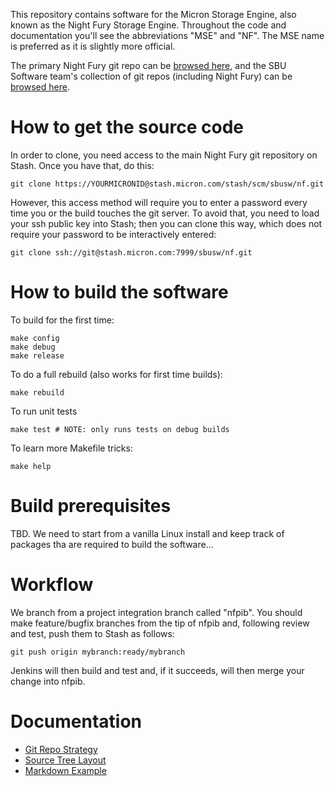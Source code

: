 
This repository contains software for the Micron Storage Engine, also
known as the Night Fury Storage Engine.  Throughout the code and
documentation you'll see the abbreviations "MSE" and "NF".  The MSE name
is preferred as it is slightly more official.

The primary Night Fury git repo can be
[browsed here](https://stash.micron.com/stash/projects/SBUSW/repos/nf/browse),
and the SBU Software team's collection of git repos (including Night Fury)
can be [browsed here](https://stash.micron.com/stash/projects/SBUSW).

# How to get the source code

In order to clone, you need access to the main Night Fury git repository
on Stash.  Once you have that, do this:

    git clone https://YOURMICRONID@stash.micron.com/stash/scm/sbusw/nf.git

However, this access method will require you to enter a password every time
you or the build touches the git server.  To avoid that, you need to load
your ssh public key into Stash; then you can clone this way, which does not
require your password to be interactively entered:

    git clone ssh://git@stash.micron.com:7999/sbusw/nf.git

# How to build the software

To build for the first time:

    make config
    make debug
    make release

To do a full rebuild (also works for first time builds):

    make rebuild

To run unit tests

    make test # NOTE: only runs tests on debug builds

To learn more Makefile tricks:

    make help

# Build prerequisites

TBD.  We need to start from a vanilla Linux install and keep track
of packages tha are required to build the software...

# Workflow

We branch from a project integration branch called "nfpib".  You should make
feature/bugfix branches from the tip of nfpib and, following review and test,
push them to Stash as follows:

    git push origin mybranch:ready/mybranch

Jenkins will then build and test and, if it succeeds, will then merge your
change into nfpib.

# Documentation

* [Git Repo Strategy](Documentation/Repos.md)
* [Source Tree Layout](Documentation/SourceLayout.md)
* [Markdown Example](Documentation/Markdown.md)


